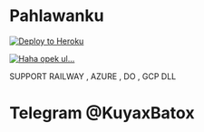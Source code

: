 # Pahlawanku

[![Deploy to Heroku](https://www.herokucdn.com/deploy/button.png)](https://dashboard.heroku.com/new?template=https://github.com/kuyaxxx/pahlawanku.git)

[![Haha opek ul...](https://telegra.ph/logo-07-17-3.jpg)](https://t.me/KuyaxBatox)

SUPPORT RAILWAY , AZURE , DO , GCP DLL


# Telegram @KuyaxBatox
